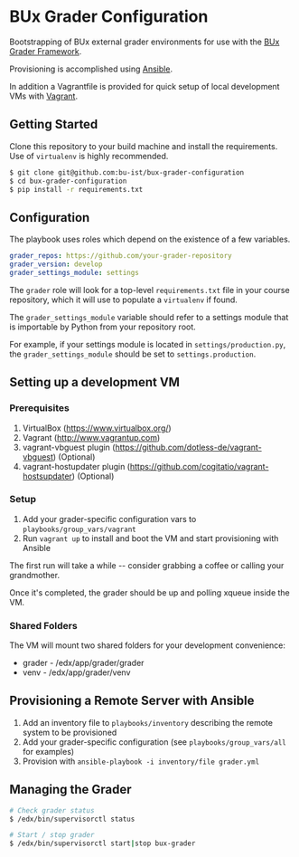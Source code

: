 # BUx Grader Configuration

Bootstrapping of BUx external grader environments for use with the [BUx Grader Framework](https://github.com/bu-ist/bux-grader-framework).

Provisioning is accomplished using [Ansible](http://www.ansible.com/home).

In addition a Vagrantfile is provided for quick setup of local development VMs with [Vagrant](http://www.vagrantup.com/).

## Getting Started

Clone this repository to your build machine and install the requirements.
Use of `virtualenv` is highly recommended.

```bash
$ git clone git@github.com:bu-ist/bux-grader-configuration
$ cd bux-grader-configuration
$ pip install -r requirements.txt
```

## Configuration

The playbook uses roles which depend on the existence of a few variables.

```yml
grader_repos: https://github.com/your-grader-repository
grader_version: develop
grader_settings_module: settings
```

The ``grader`` role will look for a top-level ``requirements.txt`` file in your course repository, which it will use to populate a ``virtualenv`` if found.

The ``grader_settings_module`` variable should refer to a settings module that is importable by Python from your repository root.

For example, if your settings module is located in ``settings/production.py``, the ``grader_settings_module`` should be set to ``settings.production``.

## Setting up a development VM

### Prerequisites
1. VirtualBox (https://www.virtualbox.org/)
2. Vagrant (http://www.vagrantup.com)
3. vagrant-vbguest plugin (https://github.com/dotless-de/vagrant-vbguest) (Optional)
4. vagrant-hostupdater plugin (https://github.com/cogitatio/vagrant-hostsupdater) (Optional)

### Setup
1. Add your grader-specific configuration vars to `playbooks/group_vars/vagrant`
2. Run `vagrant up` to install and boot the VM and start provisioning with Ansible

The first run will take a while -- consider grabbing a coffee or calling your grandmother.

Once it's completed, the grader should be up and polling xqueue inside the VM.

### Shared Folders

The VM will mount two shared folders for your development convenience:

* grader - /edx/app/grader/grader
* venv - /edx/app/grader/venv

## Provisioning a Remote Server with Ansible

1. Add an inventory file to `playbooks/inventory` describing the remote system to be provisioned
2. Add your grader-specific configuration (see `playbooks/group_vars/all` for examples)
3. Provision with `ansible-playbook -i inventory/file grader.yml`

## Managing the Grader

```bash
# Check grader status
$ /edx/bin/supervisorctl status

# Start / stop grader
$ /edx/bin/supervisorctl start|stop bux-grader
```
